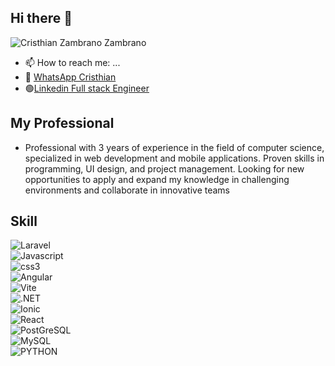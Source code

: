 ## Hi there 👋
<img src="https://media.licdn.com/dms/image/D4E16AQHiJyebJJVmlQ/profile-displaybackgroundimage-shrink_350_1400/0/1718733128698?e=1727308800&amp;v=beta&amp;t=g3rG6nXyQ3ptieHvoQkpvfYNV-xnh1C8CMnrqqct4e8" alt="Cristhian Zambrano Zambrano" id="ember566" class="full-width evi-image ember-view">

- 📫 How to reach me: ...
- 📲 [WhatsApp Cristhian](https://api.whatsapp.com/send?phone=593969914959&text=Hola%20que%20tal%20Cristhian%2C%20Un%20gusto%20saludarte)
- 🟢[Linkedin Full stack Engineer](www.linkedin.com/in/cazz-soft)
 
## My Professional
  - Professional with 3 years of experience in the field of computer science, specialized in web development and mobile applications. 
    Proven skills in programming, UI design, and project management. Looking for new opportunities 
    to apply and expand my knowledge in challenging environments and collaborate in innovative teams 


## Skill
![Laravel](https://img.shields.io/badge/laravel-white?logo=laravel)</br>
![Javascript](https://img.shields.io/badge/Javascript-white?logo=javascript)</br>
![css3 ](https://img.shields.io/badge/CSS3-white?logo=css3)</br>
![Angular ](https://img.shields.io/badge/Angular-white?logo=angular)</br>
![Vite](https://img.shields.io/badge/Vite-white?logo=Vite)</br>
![.NET ](https://img.shields.io/badge/.NET-white?logo=NET)</br>
![Ionic ](https://img.shields.io/badge/Ionic-white?logo=ionic)</br>
![React ](https://img.shields.io/badge/React-white?logo=react)</br>
![PostGreSQL ](https://img.shields.io/badge/PostGreSQL-white?logo=postgresql)</br>
![MySQL ](https://img.shields.io/badge/MySQL-white?logo=MySQL)</br>
![PYTHON ](https://img.shields.io/badge/PYTHON-white?logo=PYTHON)</br>

